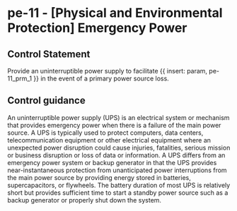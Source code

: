 # pe-11 - \[Physical and Environmental Protection\] Emergency Power

## Control Statement

Provide an uninterruptible power supply to facilitate {{ insert: param, pe-11_prm_1 }} in the event of a primary power source loss.

## Control guidance

An uninterruptible power supply (UPS) is an electrical system or mechanism that provides emergency power when there is a failure of the main power source. A UPS is typically used to protect computers, data centers, telecommunication equipment or other electrical equipment where an unexpected power disruption could cause injuries, fatalities, serious mission or business disruption or loss of data or information. A UPS differs from an emergency power system or backup generator in that the UPS provides near-instantaneous protection from unanticipated power interruptions from the main power source by providing energy stored in batteries, supercapacitors, or flywheels. The battery duration of most UPS is relatively short but provides sufficient time to start a standby power source such as a backup generator or properly shut down the system.
